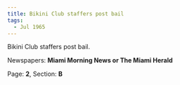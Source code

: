 ```yaml
---  
title: Bikini Club staffers post bail  
tags:  
  - Jul 1965  
---  
```

  
Bikini Club staffers post bail.  
  
Newspapers: **Miami Morning News or The Miami Herald**  
  
Page: **2**, Section: **B** 

